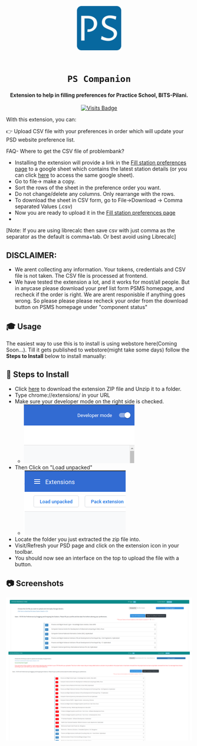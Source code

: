 <div align="center">
    <a href="http://psd.bits-pilani.ac.in/">
        <img src="./icons/favicon-128.png" alt="BITS Pilani" width="120" height="120" />
    </a>
    <br /><br />
    <h1><code>PS Companion</code></h1>
    
<h4>Extension to help in filling preferences for Practice School, BITS-Pilani.</h4>

[![Visits Badge](https://badges.pufler.dev/visits/Joe2k/PS-Companion)](https://github.com/Joe2k/Joe2k?color=blue)

<!-- ![GitHub stars](https://img.shields.io/github/stars/mehulmpt/ps-extender?style=social)
![GitHub watchers](https://img.shields.io/github/watchers/mehulmpt/ps-extender?label=Watch&style=social) -->

</div>

<p>With this extension, you can:</p>

👉 Upload CSV file with your preferences in order which will update your PSD website preference list.

FAQ- Where to get the CSV file of problembank?

-   Installing the extension will provide a link in the [Fill station preferences page](http://psd.bits-pilani.ac.in/Student/StudentStationPreference.aspx) to a google sheet which contains the latest station details (or you can click [here](https://docs.google.com/spreadsheets/d/1oNBnFrHKRKSzEYrBkupsHHwZmpyOwM8KbdX4kddzdts/edit?fbclid=IwAR066oc3-wN1oqfnTM0Bh-nicHeG58XNIWGL-fRgcpR8Xf3eiN35csT0uik#gid=1761582184) to access the same google sheet).
-   Go to file-> make a copy.
-   Sort the rows of the sheet in the preference order you want.
-   Do not change/delete any columns. Only rearrange with the rows.
-   To download the sheet in CSV form, go to File->Download -> Comma separated Values (.csv)
-   Now you are ready to upload it in the [Fill station preferences page](http://psd.bits-pilani.ac.in/Student/StudentStationPreference.aspx)
-   
[Note: If you are using librecalc then  save csv with just comma as the separator as  the default is comma+tab. Or best avoid using Librecalc]

## DISCLAIMER:
- We arent collecting any information. Your tokens, credentials and CSV file is not taken. The CSV file is processed at frontend. 
- We have tested the extension a lot, and it works for most/all people. But in anycase please download your pref list form PSMS homepage, and recheck if the order is right. We are arent responisble if anything goes wrong. So  please please please recheck your order  from the download button on PSMS homepage under "component status"

## 🎓 Usage

The easiest way to use this is to install is using webstore here(Coming Soon...). Till it gets published to webstore(might take some days) follow the <strong>Steps to Install</strong> below to install manually:

## :pushpin: Steps to Install

-   Click [here](https://github.com/Joe2k/PS-Companion/raw/master/psCompanion.zip) to download the extension ZIP file and Unzip it to a folder.
-   Type chrome://extensions/ in your URL
-   Make sure your developer mode on the right side is checked.
    -   ![Dev Mode](resources/devmode.png)
-   Then Click on "Load unpacked"
    -   ![Load](resources/load.png)
-   Locate the folder you just extracted the zip file into.
-   Visit/Refresh your PSD page and click on the extension icon in your toolbar.
-   You should now see an interface on the top to upload the file with a button.

## :camera: Screenshots

![Screenshot 1](resources/SS1.png)
![Screenshot 2](resources/SS2.png)
